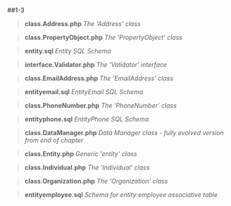 ##1-3
> **class.Address.php**          *The 'Address' class*

> **class.PropertyObject.php**   *The 'PropertyObject' class*

> **entity.sql**                 *Entity SQL Schema*

> **interface.Validator.php**			*The 'Validator' interface*

> **class.EmailAddress.php**			*The 'EmailAddress' class*

> **entityemail.sql**					    *EntityEmail SQL Schema*

> **class.PhoneNumber.php**			  *The 'PhoneNumber' class*

> **entityphone.sql**					    *EntityPhone SQL Schema*

> **class.DataManager.php**			  *Data Manager class - fully evolved version from end of chapter*

> **class.Entity.php**				    *Generic 'entity' class*

> **class.Individual.php**			  *The 'Individual' class*

> **class.Organization.php**			*The 'Organization' class*

> **entityemployee.sql**				  *Schema for entity:employee associative table*
